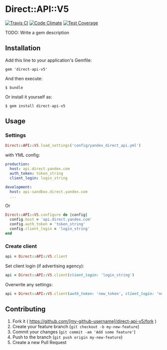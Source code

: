 # Direct::API::V5

[![Travis CI](https://travis-ci.org/hrom512/direct-api-v5.svg?branch=dev)](https://travis-ci.org/hrom512/direct-api-v5)
[![Code Climate](https://codeclimate.com/github/Hrom512/direct-api-v5/badges/gpa.svg)](https://codeclimate.com/github/Hrom512/direct-api-v5)
[![Test Coverage](https://codeclimate.com/github/Hrom512/direct-api-v5/badges/coverage.svg)](https://codeclimate.com/github/Hrom512/direct-api-v5/coverage)

TODO: Write a gem description

## Installation

Add this line to your application's Gemfile:

    gem 'direct-api-v5'

And then execute:

    $ bundle

Or install it yourself as:

    $ gem install direct-api-v5

## Usage

### Settings

```ruby
Direct::API::V5.load_settings('config/yandex_direct_api.yml')
```

with YML config:

```yml
production:
  host: api.direct.yandex.com
  auth_token: token_string
  client_login: login_string

development:
  host: api-sandbox.direct.yandex.com
  ...
```

Or

```ruby
Direct::API::V5.configure do |config|
  config.host = 'api.direct.yandex.com'
  config.auth_token = 'token_string'
  config.client_login = 'login_string'
end
```

### Create client

```ruby
api = Direct::API::V5.client
```

Set client login (if advertising agency):

```ruby
api = Direct::API::V5.client(client_login: 'login_string')
```

Overwrite any settings:

```ruby
api = Direct::API::V5.client(auth_token: 'new_token', client_login: 'new_login')
```

## Contributing

1. Fork it ( https://github.com/[my-github-username]/direct-api-v5/fork )
2. Create your feature branch (`git checkout -b my-new-feature`)
3. Commit your changes (`git commit -am 'Add some feature'`)
4. Push to the branch (`git push origin my-new-feature`)
5. Create a new Pull Request
